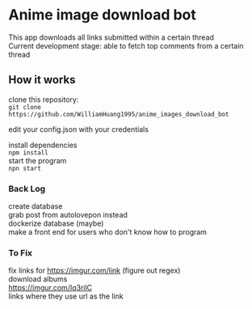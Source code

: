 # Anime image download bot

This app downloads all links submitted within a certain thread  
Current development stage: able to fetch top comments from a certain thread

## How it works
clone this repository:  
`git clone https://github.com/WilliamHuang1995/anime_images_download_bot`

edit your config.json with your credentials  

install dependencies  
`npm install`  
start the program  
`npn start`

### Back Log
create database  
grab post from autolovepon instead  
dockerize database (maybe)  
make a front end for users who don't know how to program

### To Fix
fix links for https://imgur.com/link (figure out regex)  
download albums  
https://imgur.com/Iq3rilC  
links where they use url as the link 

